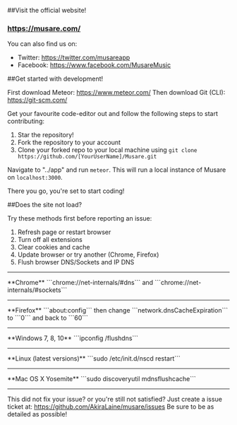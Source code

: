 ##Visit the official website!

### https://musare.com/

You can also find us on:
* Twitter: https://twitter.com/musareapp
* Facebook: https://www.facebook.com/MusareMusic

##Get started with development!

First download Meteor: https://www.meteor.com/
Then download Git (CLI): https://git-scm.com/

Get your favourite code-editor out and follow the following steps to start contributing:
1. Star the repository!
2. Fork the repository to your account
3. Clone your forked repo to your local machine using ```git clone https://github.com/[YourUserName]/Musare.git```

Navigate to "../app" and run ```meteor```. This will run a local instance of Musare on ```localhost:3000```.

There you go, you're set to start coding!

##Does the site not load?

Try these methods first before reporting an issue:

1. Refresh page or restart browser
2. Turn off all extensions
3. Clear cookies and cache
4. Update browser or try another (Chrome, Firefox)
5. Flush browser DNS/Sockets and IP DNS
<hr>
**Chrome**
```chrome://net-internals/#dns``` and ```chrome://net-internals/#sockets```
<hr>
**Firefox**
```about:config``` then change ```network.dnsCacheExpiration``` to ```0``` and back to ```60```
<hr>
**Windows 7, 8, 10**
```ipconfig /flushdns```
<hr>
**Linux (latest versions)**
```sudo /etc/init.d/nscd restart```
<hr>
**Mac OS X Yosemite**
```sudo discoveryutil mdnsflushcache```
<hr>

This did not fix your issue? or you're still not satisfied? Just create a issue ticket at:
https://github.com/AkiraLaine/musare/issues
Be sure to be as detailed as possible!

